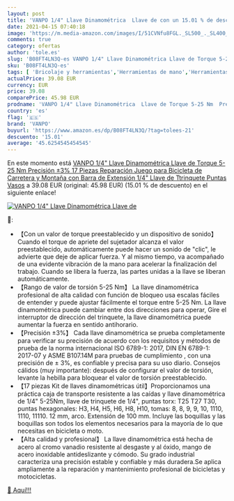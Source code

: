 ```yaml
---
layout: post
title: 'VANPO 1/4" Llave Dinamométrica  Llave de con un 15.01 % de descuento'
date: 2021-04-15 07:40:18
image: 'https://m.media-amazon.com/images/I/51CVNfu8FGL._SL500_._SL400_.jpg'
comments: true
category: ofertas
author: 'tole.es'
slug: 'B08FT4LN3Q-es VANPO 1/4" Llave Dinamométrica Llave de Torque 5-25 Nm...'
sku: 'B08FT4LN3Q-es'
tags: [ 'Bricolaje y herramientas','Herramientas de mano','Herramientas manuales y eléctricas','Llaves','Llaves dinamométricas','bicicleta','vanpo', ]
actualPrice: 39.08 EUR
currency: EUR
price: 39.08
comparePrice: 45.98 EUR
prodname: 'VANPO 1/4" Llave Dinamométrica  Llave de Torque 5-25 Nm  Precisión ±3%  17 Piezas Reparación Juego para Bicicleta de Carretera y Montaña con Barra de Extensión  1/4" Llave de Ttrinquete  Puntas Vasos'
country: 'es'
flag: '🇪🇸'
brand: 'VANPO'
buyurl: 'https://www.amazon.es/dp/B08FT4LN3Q/?tag=tolees-21'
descuento: '15.01'
average: '45.6254545454545'
---
```


En este momento está [VANPO 1/4" Llave Dinamométrica  Llave de Torque 5-25 Nm  Precisión ±3%  17 Piezas Reparación Juego para Bicicleta de Carretera y Montaña con Barra de Extensión  1/4" Llave de Ttrinquete  Puntas Vasos](https://www.amazon.es/dp/B08FT4LN3Q/?tag=tolees-21) a 39.08 EUR (original: 45.98 EUR) (15.01 %  de descuento) en el siguiente enlace!

[![VANPO 1/4" Llave Dinamométrica  Llave de](https://m.media-amazon.com/images/I/51CVNfu8FGL._SL500_._SL400_.jpg)](https://www.amazon.es/dp/B08FT4LN3Q/?tag=tolees-21)

🔎:

- 【Con un valor de torque preestablecido y un dispositivo de sonido】 Cuando el torque de apriete del sujetador alcanza el valor preestablecido, automáticamente puede hacer un sonido de "clic", le advierte que deje de aplicar fuerza. Y al mismo tiempo, va acompañado de una evidente vibración de la mano para acelerar la finalización del trabajo. Cuando se libera la fuerza, las partes unidas a la llave se liberan automáticamente.
- 【Rango de valor de torsión 5-25 Nm】 La llave dinamométrica profesional de alta calidad con función de bloqueo usa escalas fáciles de entender y puede ajustar fácilmente el torque entre 5-25 Nm. La llave dinamométrica puede cambiar entre dos direcciones para operar, Gire el interruptor de dirección del trinquete, la llave dinamométrica puede aumentar la fuerza en sentido antihorario.
- 【Precisión ±3%】 Cada llave dinamométrica se prueba completamente para verificar su precisión de acuerdo con los requisitos y métodos de prueba de la norma internacional ISO 6789-1: 2017, DIN EN 6789-1: 2017-07 y ASME B107.14M para pruebas de cumplimiento , con una precisión de ± 3%, es confiable y precisa para su uso diario. Consejos cálidos (muy importante): después de configurar el valor de torsión, levante la hebilla para bloquear el valor de torsión preestablecido.
- 【17 piezas Kit de llaves dinamométricas útil】Proporcionamos una práctica caja de transporte resistente a las caídas y llave dinamométrica de 1/4" 5-25Nm, llave de trinquete de 1/4", puntas torx: T25 T27 T30, puntas hexagonales: H3, H4, H5, H6, H8, H10, tomas: 8, 8, 9, 9, 10, 1110, 1110, 11110. 12 mm, arco. Extensión de 100 mm. Incluye las boquillas y las boquillas son todos los elementos necesarios para la mayoría de lo que necesitas en bicicleta o moto.
- 【Alta calidad y profesional】 La llave dinamométrica está hecha de acero al cromo vanadio resistente al desgaste y al óxido, mango de acero inoxidable antideslizante y cómodo. Su grado industrial caracteriza una precisión estable y confiable y más duradera.Se aplica ampliamente a la reparación y mantenimiento profesional de bicicletas y motocicletas.

[🛒 Aquí!!!](https://www.amazon.es/dp/B08FT4LN3Q/?tag=tolees-21)
